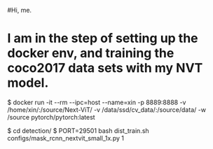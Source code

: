 
#Hi, me.


# I am in the step of setting up the docker env, and training the coco2017 data sets with my NVT model.

$ docker run -it --rm --ipc=host --name=xin -p 8889:8888 -v /home/xin/:/source/Next-ViT/ -v /data/ssd/cv_data/:/source/data/ -w /source pytorch/pytorch:latest

$ cd detection/
$ PORT=29501 bash dist_train.sh configs/mask_rcnn_nextvit_small_1x.py 1


